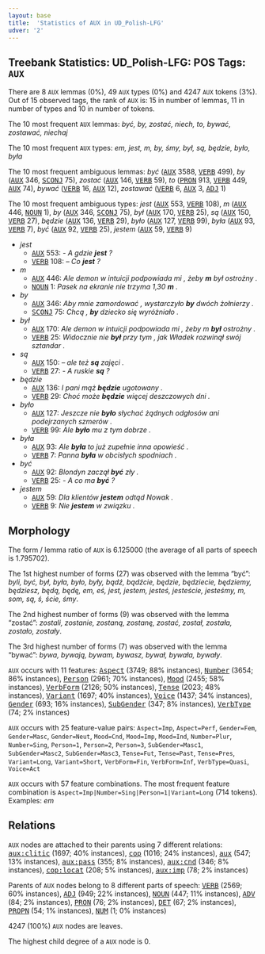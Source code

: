 ```yaml
---
layout: base
title:  'Statistics of AUX in UD_Polish-LFG'
udver: '2'
---
```


## Treebank Statistics: UD_Polish-LFG: POS Tags: `AUX`

There are 8 `AUX` lemmas (0%), 49 `AUX` types (0%) and 4247 `AUX` tokens (3%).
Out of 15 observed tags, the rank of `AUX` is: 15 in number of lemmas, 11 in number of types and 10 in number of tokens.

The 10 most frequent `AUX` lemmas: <em>być, by, zostać, niech, to, bywać, zostawać, niechaj</em>

The 10 most frequent `AUX` types:  <em>em, jest, m, by, śmy, był, są, będzie, było, była</em>

The 10 most frequent ambiguous lemmas: <em>być</em> (<tt><a href="pl_lfg-pos-AUX.html">AUX</a></tt> 3588, <tt><a href="pl_lfg-pos-VERB.html">VERB</a></tt> 499), <em>by</em> (<tt><a href="pl_lfg-pos-AUX.html">AUX</a></tt> 346, <tt><a href="pl_lfg-pos-SCONJ.html">SCONJ</a></tt> 75), <em>zostać</em> (<tt><a href="pl_lfg-pos-AUX.html">AUX</a></tt> 146, <tt><a href="pl_lfg-pos-VERB.html">VERB</a></tt> 59), <em>to</em> (<tt><a href="pl_lfg-pos-PRON.html">PRON</a></tt> 913, <tt><a href="pl_lfg-pos-VERB.html">VERB</a></tt> 449, <tt><a href="pl_lfg-pos-AUX.html">AUX</a></tt> 74), <em>bywać</em> (<tt><a href="pl_lfg-pos-VERB.html">VERB</a></tt> 16, <tt><a href="pl_lfg-pos-AUX.html">AUX</a></tt> 12), <em>zostawać</em> (<tt><a href="pl_lfg-pos-VERB.html">VERB</a></tt> 6, <tt><a href="pl_lfg-pos-AUX.html">AUX</a></tt> 3, <tt><a href="pl_lfg-pos-ADJ.html">ADJ</a></tt> 1)

The 10 most frequent ambiguous types:  <em>jest</em> (<tt><a href="pl_lfg-pos-AUX.html">AUX</a></tt> 553, <tt><a href="pl_lfg-pos-VERB.html">VERB</a></tt> 108), <em>m</em> (<tt><a href="pl_lfg-pos-AUX.html">AUX</a></tt> 446, <tt><a href="pl_lfg-pos-NOUN.html">NOUN</a></tt> 1), <em>by</em> (<tt><a href="pl_lfg-pos-AUX.html">AUX</a></tt> 346, <tt><a href="pl_lfg-pos-SCONJ.html">SCONJ</a></tt> 75), <em>był</em> (<tt><a href="pl_lfg-pos-AUX.html">AUX</a></tt> 170, <tt><a href="pl_lfg-pos-VERB.html">VERB</a></tt> 25), <em>są</em> (<tt><a href="pl_lfg-pos-AUX.html">AUX</a></tt> 150, <tt><a href="pl_lfg-pos-VERB.html">VERB</a></tt> 27), <em>będzie</em> (<tt><a href="pl_lfg-pos-AUX.html">AUX</a></tt> 136, <tt><a href="pl_lfg-pos-VERB.html">VERB</a></tt> 29), <em>było</em> (<tt><a href="pl_lfg-pos-AUX.html">AUX</a></tt> 127, <tt><a href="pl_lfg-pos-VERB.html">VERB</a></tt> 99), <em>była</em> (<tt><a href="pl_lfg-pos-AUX.html">AUX</a></tt> 93, <tt><a href="pl_lfg-pos-VERB.html">VERB</a></tt> 7), <em>być</em> (<tt><a href="pl_lfg-pos-AUX.html">AUX</a></tt> 92, <tt><a href="pl_lfg-pos-VERB.html">VERB</a></tt> 25), <em>jestem</em> (<tt><a href="pl_lfg-pos-AUX.html">AUX</a></tt> 59, <tt><a href="pl_lfg-pos-VERB.html">VERB</a></tt> 9)


* <em>jest</em>
  * <tt><a href="pl_lfg-pos-AUX.html">AUX</a></tt> 553: <em>- A gdzie <b>jest</b> ?</em>
  * <tt><a href="pl_lfg-pos-VERB.html">VERB</a></tt> 108: <em>– Co <b>jest</b> ?</em>
* <em>m</em>
  * <tt><a href="pl_lfg-pos-AUX.html">AUX</a></tt> 446: <em>Ale demon w intuicji podpowiada mi , żeby <b>m</b> był ostrożny .</em>
  * <tt><a href="pl_lfg-pos-NOUN.html">NOUN</a></tt> 1: <em>Pasek na ekranie nie trzyma 1,30 <b>m</b> .</em>
* <em>by</em>
  * <tt><a href="pl_lfg-pos-AUX.html">AUX</a></tt> 346: <em>Aby mnie zamordować , wystarczyło <b>by</b> dwóch żołnierzy .</em>
  * <tt><a href="pl_lfg-pos-SCONJ.html">SCONJ</a></tt> 75: <em>Chcą , <b>by</b> dziecko się wyróżniało .</em>
* <em>był</em>
  * <tt><a href="pl_lfg-pos-AUX.html">AUX</a></tt> 170: <em>Ale demon w intuicji podpowiada mi , żeby m <b>był</b> ostrożny .</em>
  * <tt><a href="pl_lfg-pos-VERB.html">VERB</a></tt> 25: <em>Widocznie nie <b>był</b> przy tym , jak Władek rozwinął swój sztandar .</em>
* <em>są</em>
  * <tt><a href="pl_lfg-pos-AUX.html">AUX</a></tt> 150: <em>– ale też <b>są</b> zajęci .</em>
  * <tt><a href="pl_lfg-pos-VERB.html">VERB</a></tt> 27: <em>- A ruskie <b>są</b> ?</em>
* <em>będzie</em>
  * <tt><a href="pl_lfg-pos-AUX.html">AUX</a></tt> 136: <em>I pani mąż <b>będzie</b> ugotowany .</em>
  * <tt><a href="pl_lfg-pos-VERB.html">VERB</a></tt> 29: <em>Choć może <b>będzie</b> więcej deszczowych dni .</em>
* <em>było</em>
  * <tt><a href="pl_lfg-pos-AUX.html">AUX</a></tt> 127: <em>Jeszcze nie <b>było</b> słychać żądnych odgłosów ani podejrzanych szmerów .</em>
  * <tt><a href="pl_lfg-pos-VERB.html">VERB</a></tt> 99: <em>Ale <b>było</b> mu z tym dobrze .</em>
* <em>była</em>
  * <tt><a href="pl_lfg-pos-AUX.html">AUX</a></tt> 93: <em>Ale <b>była</b> to już zupełnie inna opowieść .</em>
  * <tt><a href="pl_lfg-pos-VERB.html">VERB</a></tt> 7: <em>Panna <b>była</b> w obcisłych spodniach .</em>
* <em>być</em>
  * <tt><a href="pl_lfg-pos-AUX.html">AUX</a></tt> 92: <em>Blondyn zaczął <b>być</b> zły .</em>
  * <tt><a href="pl_lfg-pos-VERB.html">VERB</a></tt> 25: <em>- A co ma <b>być</b> ?</em>
* <em>jestem</em>
  * <tt><a href="pl_lfg-pos-AUX.html">AUX</a></tt> 59: <em>Dla klientów <b>jestem</b> odtąd Nowak .</em>
  * <tt><a href="pl_lfg-pos-VERB.html">VERB</a></tt> 9: <em>Nie <b>jestem</b> w związku .</em>

## Morphology

The form / lemma ratio of `AUX` is 6.125000 (the average of all parts of speech is 1.795702).

The 1st highest number of forms (27) was observed with the lemma “być”: <em>byli, być, był, była, było, były, bądź, bądźcie, będzie, będziecie, będziemy, będziesz, będą, będę, em, eś, jest, jestem, jesteś, jesteście, jesteśmy, m, som, są, ś, ście, śmy</em>.

The 2nd highest number of forms (9) was observed with the lemma “zostać”: <em>zostali, zostanie, zostaną, zostanę, zostać, został, została, zostało, zostały</em>.

The 3rd highest number of forms (7) was observed with the lemma “bywać”: <em>bywa, bywają, bywam, bywasz, bywał, bywała, bywały</em>.

`AUX` occurs with 11 features: <tt><a href="pl_lfg-feat-Aspect.html">Aspect</a></tt> (3749; 88% instances), <tt><a href="pl_lfg-feat-Number.html">Number</a></tt> (3654; 86% instances), <tt><a href="pl_lfg-feat-Person.html">Person</a></tt> (2961; 70% instances), <tt><a href="pl_lfg-feat-Mood.html">Mood</a></tt> (2455; 58% instances), <tt><a href="pl_lfg-feat-VerbForm.html">VerbForm</a></tt> (2126; 50% instances), <tt><a href="pl_lfg-feat-Tense.html">Tense</a></tt> (2023; 48% instances), <tt><a href="pl_lfg-feat-Variant.html">Variant</a></tt> (1697; 40% instances), <tt><a href="pl_lfg-feat-Voice.html">Voice</a></tt> (1437; 34% instances), <tt><a href="pl_lfg-feat-Gender.html">Gender</a></tt> (693; 16% instances), <tt><a href="pl_lfg-feat-SubGender.html">SubGender</a></tt> (347; 8% instances), <tt><a href="pl_lfg-feat-VerbType.html">VerbType</a></tt> (74; 2% instances)

`AUX` occurs with 25 feature-value pairs: `Aspect=Imp`, `Aspect=Perf`, `Gender=Fem`, `Gender=Masc`, `Gender=Neut`, `Mood=Cnd`, `Mood=Imp`, `Mood=Ind`, `Number=Plur`, `Number=Sing`, `Person=1`, `Person=2`, `Person=3`, `SubGender=Masc1`, `SubGender=Masc2`, `SubGender=Masc3`, `Tense=Fut`, `Tense=Past`, `Tense=Pres`, `Variant=Long`, `Variant=Short`, `VerbForm=Fin`, `VerbForm=Inf`, `VerbType=Quasi`, `Voice=Act`

`AUX` occurs with 57 feature combinations.
The most frequent feature combination is `Aspect=Imp|Number=Sing|Person=1|Variant=Long` (714 tokens).
Examples: <em>em</em>


## Relations

`AUX` nodes are attached to their parents using 7 different relations: <tt><a href="pl_lfg-dep-aux-clitic.html">aux:clitic</a></tt> (1697; 40% instances), <tt><a href="pl_lfg-dep-cop.html">cop</a></tt> (1016; 24% instances), <tt><a href="pl_lfg-dep-aux.html">aux</a></tt> (547; 13% instances), <tt><a href="pl_lfg-dep-aux-pass.html">aux:pass</a></tt> (355; 8% instances), <tt><a href="pl_lfg-dep-aux-cnd.html">aux:cnd</a></tt> (346; 8% instances), <tt><a href="pl_lfg-dep-cop-locat.html">cop:locat</a></tt> (208; 5% instances), <tt><a href="pl_lfg-dep-aux-imp.html">aux:imp</a></tt> (78; 2% instances)

Parents of `AUX` nodes belong to 8 different parts of speech: <tt><a href="pl_lfg-pos-VERB.html">VERB</a></tt> (2569; 60% instances), <tt><a href="pl_lfg-pos-ADJ.html">ADJ</a></tt> (949; 22% instances), <tt><a href="pl_lfg-pos-NOUN.html">NOUN</a></tt> (447; 11% instances), <tt><a href="pl_lfg-pos-ADV.html">ADV</a></tt> (84; 2% instances), <tt><a href="pl_lfg-pos-PRON.html">PRON</a></tt> (76; 2% instances), <tt><a href="pl_lfg-pos-DET.html">DET</a></tt> (67; 2% instances), <tt><a href="pl_lfg-pos-PROPN.html">PROPN</a></tt> (54; 1% instances), <tt><a href="pl_lfg-pos-NUM.html">NUM</a></tt> (1; 0% instances)

4247 (100%) `AUX` nodes are leaves.

The highest child degree of a `AUX` node is 0.

